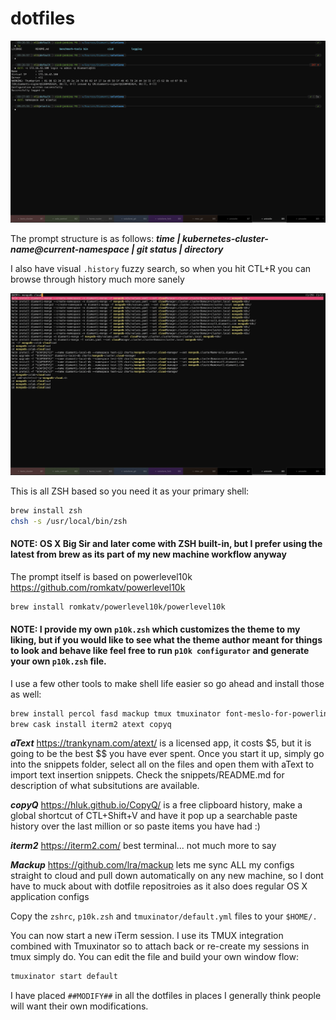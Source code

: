 # dotfiles

![iTerm prompt look](iterm-prompt.png)

The prompt structure is as follows: ***time | kubernetes-cluster-name@current-namespace | git status | directory***

I also have visual `.history` fuzzy search, so when you hit CTL+R you can browse through history much more sanely

![history file search](percol-search.png)

This is all ZSH based so you need it as your primary shell:

```bash
brew install zsh
chsh -s /usr/local/bin/zsh
```

#### NOTE: OS X Big Sir and later come with ZSH built-in, but I prefer using the latest from brew as its part of my new machine workflow anyway

The prompt itself is based on powerlevel10k https://github.com/romkatv/powerlevel10k

```bash
brew install romkatv/powerlevel10k/powerlevel10k
```

#### NOTE: I provide my own `p10k.zsh` which customizes the theme to my liking, but if you would like to see what the theme author meant for things to look and behave like feel free to run `p10k configurator` and generate your own `p10k.zsh` file.

I use a few other tools to make shell life easier so go ahead and install those as well:

```bash
brew install percol fasd mackup tmux tmuxinator font-meslo-for-powerline
brew cask install iterm2 atext copyq
```

***aText*** https://trankynam.com/atext/ is a licensed app, it costs $5, but it is going to be the best $$ you have ever spent. Once you start it up, simply go into the snippets folder, select all on the files and open them with aText to import text insertion snippets. Check the snippets/README.md for description of what subsitutions are available.

***copyQ*** https://hluk.github.io/CopyQ/ is a free clipboard history, make a global shortcut of CTL+Shift+V and have it pop up a searchable paste history over the last million or so paste items you have had :)

***iterm2*** https://iterm2.com/ best terminal... not much more to say

***Mackup*** https://github.com/lra/mackup lets me sync ALL my configs straight to cloud and pull down automatically on any new machine, so I dont have to muck about with dotfile repositroies as it also does regular OS X application configs

Copy the `zshrc`, `p10k.zsh` and `tmuxinator/default.yml` files to your `$HOME/.`

You can now start a new iTerm session. I use its TMUX integration combined with Tmuxinator so to attach back or re-create my sessions in tmux simply do. You can edit the file and build your own window flow:

```bash
tmuxinator start default
```

I have placed `##MODIFY##` in all the dotfiles in places I generally think people will want their own modifications.
